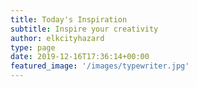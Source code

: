 ```yaml
---
title: Today's Inspiration
subtitle: Inspire your creativity
author: elkcityhazard
type: page
date: 2019-12-16T17:36:14+00:00
featured_image: '/images/typewriter.jpg'
---
```

